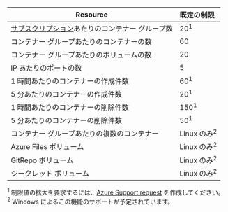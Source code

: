 | Resource | 既定の制限 |
| --- | :--- |
| [サブスクリプション](../articles/billing-buy-sign-up-azure-subscription.md)あたりのコンテナー グループ数 | 20<sup>1</sup> |
| コンテナー グループあたりのコンテナーの数 | 60 |
| コンテナー グループあたりのボリュームの数 | 20 |
| IP あたりのポートの数 | 5 |
| 1 時間あたりのコンテナーの作成件数 |60<sup>1</sup> |
| 5 分あたりのコンテナーの作成件数 | 20<sup>1</sup> |
| 1 時間あたりのコンテナーの削除件数 | 150<sup>1</sup> |
| 5 分あたりのコンテナーの削除件数 | 50<sup>1</sup> |
| コンテナー グループあたりの複数のコンテナー | Linux のみ<sup>2</sup> |
| Azure Files ボリューム | Linux のみ<sup>2</sup> |
| GitRepo ボリューム | Linux のみ<sup>2</sup> |
| シークレット ボリューム | Linux のみ<sup>2</sup> |

<sup>1</sup> 制限値の拡大を要求するには、[Azure Support request][azure-support] を作成してください。<br />
<sup>2</sup> Windows によるこの機能のサポートが予定されています。

<!-- LINKS - External -->
[azure-support]: https://ms.portal.azure.com/#blade/Microsoft_Azure_Support/HelpAndSupportBlade/newsupportrequest
